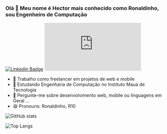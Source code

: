 ### Olá 👋 Meu nome é Hector mais conhecido como Ronaldinho, sou Engenheiro de Computação

[![Linkedin Badge](https://img.shields.io/badge/-hectorguerrini-0073b1?style=flat-rounded-square&logo=Linkedin&logoColor=white&link=https://www.linkedin.com/in/hector-guerrini-herrera-b08007116/)](https://www.linkedin.com/in/hector-guerrini-herrera-b08007116/)
[![Gmail Badge](https://img.shields.io/badge/--white?style=social&label=&#847;hectorumaga@hotmail.com&logo=Gmail&logoColor=c14438&link=mailto:willian_chan_@hotmail.com)](mailto:hectorumaga@hotmail.com)

- 🔭 Trabalho como freelancer em projetos de web e mobile
- 🌱 Estudando Engenharia de Computação no Instituto Mauá de Tecnologia
- 💬 Pergunte-me sobre desenvolvimento web, mobile ou linguagens em Geral ...
- 😄 Pronouns: Ronaldinho, R10

![GitHub stats](https://github-readme-stats.vercel.app/api?username=hectorguerrini&theme=dark&show_icons=true)

![Top Langs](https://github-readme-stats.vercel.app/api/top-langs/?username=hectorguerrini&layout=compact&theme=dark)
<!--
**hectorguerrini/hectorguerrini** is a ✨ _special_ ✨ repository because its `README.md` (this file) appears on your GitHub profile.

Here are some ideas to get you started:

- 🔭 I’m currently working on ...
- 🌱 I’m currently learning ...
- 👯 I’m looking to collaborate on ...
- 🤔 I’m looking for help with ...
- 💬 Ask me about ...
- 📫 How to reach me: ...
- 😄 Pronouns: ...
- ⚡ Fun fact: ...
-->
